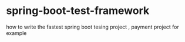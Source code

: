 # spring-boot-test-framework

how to write the fastest spring boot tesing project , payment project for example